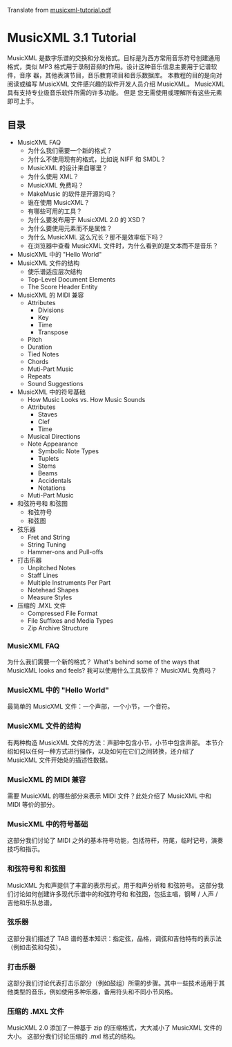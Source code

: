 Translate from [musicxml-tutorial.pdf](https://wpmedia.musicxml.com/wp-content/uploads/2017/12/musicxml-tutorial.pdf)

# MusicXML 3.1 Tutorial

MusicXML 是数字乐谱的交换和分发格式。目标是为西方常用音乐符号创建通用格式，类似 MP3 格式用于录制音频的作用。设计这种音乐信息主要用于记谱软件，音序
器，其他表演节目，音乐教育项目和音乐数据库。
本教程的目的是向对阅读或编写 MusicXML 文件感兴趣的软件开发人员介绍 MusicXML。 MusicXML 具有支持专业级音乐软件所需的许多功能。 但是
您无需使用或理解所有这些元素即可上手。

## 目录

- MusicXML FAQ
  - 为什么我们需要一个新的格式？
  - 为什么不使用现有的格式，比如说 NIFF 和 SMDL？
  - MusicXML 的设计来自哪里？
  - 为什么使用 XML？
  - MusicXML 免费吗？
  - MakeMusic 的软件是开源的吗？
  - 谁在使用 MusicXML？
  - 有哪些可用的工具？
  - 为什么要发布用于 MusicXML 2.0 的 XSD？
  - 为什么要使用元素而不是属性？
  - 为什么 MusicXML 这么冗长？那不是效率低下吗？
  - 在浏览器中查看 MusicXML 文件时，为什么看到的是文本而不是音乐？
- MusicXML 中的 "Hello World"
- MusicXML 文件的结构
  - 使乐谱适应层次结构
  - Top-Level Document Elements
  - The Score Header Entity
- MusicXML 的 MIDI 兼容
  - Attributes
    - Divisions
    - Key
    - Time
    - Transpose
  - Pitch
  - Duration
  - Tied Notes
  - Chords
  - Muti-Part Music
  - Repeats
  - Sound Suggestions
- MusicXML 中的符号基础
  - How Music Looks vs. How Music Sounds
  - Attributes
    - Staves
    - Clef
    - Time
  - Musical Directions
  - Note Appearance
    - Symbolic Note Types
    - Tuplets
    - Stems
    - Beams
    - Accidentals
    - Notations
  - Muti-Part Music
- 和弦符号和 和弦图
  - 和弦符号
  - 和弦图
- 弦乐器
  - Fret and String
  - String Tuning
  - Hammer-ons and Pull-offs
- 打击乐器
  - Unpitched Notes
  - Staff Lines
  - Multiple Instruments Per Part
  - Notehead Shapes
  - Measure Styles
- 压缩的 .MXL 文件
  - Compressed File Format
  - File Suffixes and Media Types
  - Zip Archive Structure

### MusicXML FAQ

为什么我们需要一个新的格式？
What's behind some of the ways that MusicXML looks and feels?
我可以使用什么工具软件？
MusicXML 免费吗？

### MusicXML 中的 "Hello World"

最简单的 MusicXML 文件：一个声部，一个小节，一个音符。

### MusicXML 文件的结构

有两种构造 MusicXML 文件的方法：声部中包含小节，小节中包含声部。
本节介绍如何以任何一种方式进行操作，以及如何在它们之间转换，还介绍了 MusicXML 文件开始处的描述性数据。

### MusicXML 的 MIDI 兼容

需要 MusicXML 的哪些部分来表示 MIDI 文件？此处介绍了 MusicXML 中和 MIDI 等价的部分。

### MusicXML 中的符号基础

这部分我们讨论了 MIDI 之外的基本符号功能，包括符杆，符尾，临时记号，演奏技巧和指示。

### 和弦符号和 和弦图

MusicXML 为和声提供了丰富的表示形式，用于和声分析和 和弦符号。
这部分我们讨论如何创建许多现代乐谱中的和弦符号和 和弦图，包括主唱，钢琴 / 人声 / 吉他和乐队总谱。

### 弦乐器

这部分我们描述了 TAB 谱的基本知识：指定弦，品格，调弦和吉他特有的表示法（例如击弦和勾弦）。

### 打击乐器

这部分我们讨论代表打击乐部分（例如鼓组）所需的步骤。其中一些技术适用于其他类型的音乐，例如使用多种乐器，备用符头和不同小节风格。

### 压缩的 .MXL 文件

MusicXML 2.0 添加了一种基于 zip 的压缩格式，大大减小了 MusicXML 文件的大小。
这部分我们讨论压缩的 .mxl 格式的结构。
